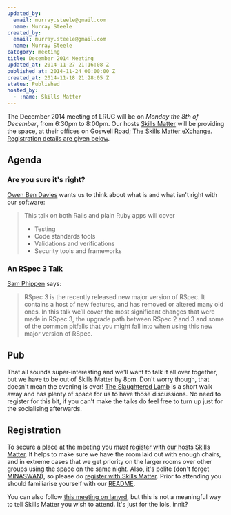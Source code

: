 ```yaml
--- 
updated_by: 
  email: murray.steele@gmail.com
  name: Murray Steele
created_by: 
  email: murray.steele@gmail.com
  name: Murray Steele
category: meeting
title: December 2014 Meeting
updated_at: 2014-11-27 21:16:08 Z
published_at: 2014-11-24 00:00:00 Z
created_at: 2014-11-18 21:28:05 Z
status: Published
hosted_by:
  - :name: Skills Matter
---
```


The December 2014 meeting of LRUG will be on *Monday the 8th of December*, from 6:30pm to 8:00pm.  Our hosts [Skills Matter](http://skillsmatter.com/) will be providing the space, at their offices on Goswell Road; [The Skills Matter eXchange](https://skillsmatter.com/locations/96-skills-matter-exchange).  <a href="#dec14registration">Registration details are given below</a>.

## Agenda

### Are you sure it's right?

[Owen Ben Davies](http://www.obduk.com/) wants us to think about what is and what isn't right with our software:

> This talk on both Rails and plain Ruby apps will cover
>
> * Testing
> * Code standards tools
> * Validations and verifications
> * Security tools and frameworks

### An RSpec 3 Talk

[Sam Phippen](http://samphippen.com/) says:

> RSpec 3 is the recently released new major version of 
> RSpec. It contains a host of new features, and has 
> removed or altered many old ones. In this talk we’ll 
> cover the most significant changes that were made in 
> RSpec 3, the upgrade path between RSpec 2 and 3 and 
> some of the common pitfalls that you might fall into
> when using this new major version of RSpec.

## Pub

That all sounds super-interesting and we'll want to talk it all over together, but we have to be out of Skills Matter by 8pm.  Don't worry though, that doesn't mean the evening is over!  [The Slaughtered Lamb](http://www.theslaughteredlambpub.com/) is a short walk away and has plenty of space for us to have those discussions. No need to register for this bit, if you can't make the talks do feel free to turn up just for the socialising afterwards.

Registration <a name="dec14registration">&nbsp;</a>
---------------------------------------------------

To secure a place at the meeting you *must* [register with our hosts Skills Matter](https://www.skillsmatter.com/meetups/6759-lrug-december-meetup).  It helps to make sure we have the room laid out with enough chairs, and in extreme cases that we get priority on the larger rooms over other groups using the space on the same night.  Also, it's polite (don't forget [MINASWAN](http://oreilly.com/ruby/excerpts/ruby-learning-rails/ruby-glossary.html#I_indexterm_d1e32036)), so please do [register with Skills Matter](https://www.skillsmatter.com/meetups/6759-lrug-december-meetup).  Prior to attending you should familiarise yourself with our [README](http://readme.lrug.org/).

You can also follow [this meeting on lanyrd](http://lanyrd.com/2014/lrug-december/), but this is not a meaningful way to tell Skills Matter you wish to attend.  It's just for the lols, innit?
